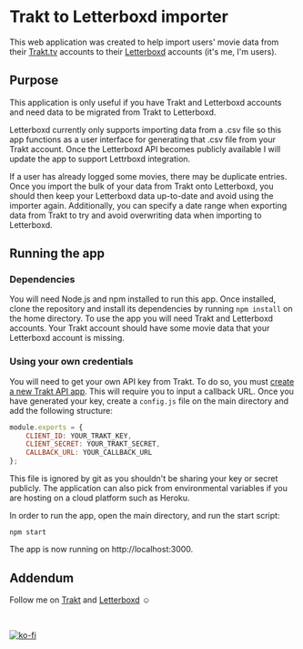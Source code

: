 # Trakt to Letterboxd importer
This web application was created to help import users' movie data from their [Trakt.tv](https://trakt.tv/dashboard) accounts to their [Letterboxd](https://letterboxd.com/) accounts (it's me, I'm users). 

## Purpose
This application is only useful if you have Trakt and Letterboxd accounts and need data to be migrated from Trakt to Letterboxd. 

Letterboxd currently only supports importing data from a .csv file so this app functions as a user interface for generating that .csv file from your Trakt account. Once the Letterboxd API becomes publicly available I will update the app to support Lettrboxd integration.

If a user has already logged some movies, there may be duplicate entries. Once you import the bulk of your data from Trakt onto Letterboxd, you should then keep your Letterboxd data up-to-date and avoid using the importer again. Additionally, you can specify a date range when exporting data from Trakt to try and avoid overwriting data when importing to Letterboxd.

## Running the app

### Dependencies
You will need Node.js and npm installed to run this app. Once installed, clone the repository and install its dependencies by running `npm install` on the home directory.
To use the app you will need Trakt and Letterboxd accounts. Your Trakt account should have some movie data that your Letterboxd account is missing.

### Using your own credentials
You will need to get your own API key from Trakt. To do so, you must [create a new Trakt API app](https://trakt.tv/oauth/applications/new). This will require you to input a callback URL. Once you have generated your key, create a `config.js` file on the main directory and add the following structure: 

```javascript
module.exports = {
    CLIENT_ID: YOUR_TRAKT_KEY,
    CLIENT_SECRET: YOUR_TRAKT_SECRET,
    CALLBACK_URL: YOUR_CALLBACK_URL
};
```

This file is ignored by git as you shouldn't be sharing your key or secret publicly. The application can also pick from environmental variables if you are hosting on a cloud platform such as Heroku.

In order to run the app, open the main directory, and run the start script:

    npm start

The app is now running on http://localhost:3000.

## Addendum
Follow me on [Trakt](https://trakt.tv/users/stiefels) and [Letterboxd](https://letterboxd.com/olina/) ☺️

<br />

[![ko-fi](https://www.ko-fi.com/img/githubbutton_sm.svg)](https://ko-fi.com/Y8Y225QO7)
